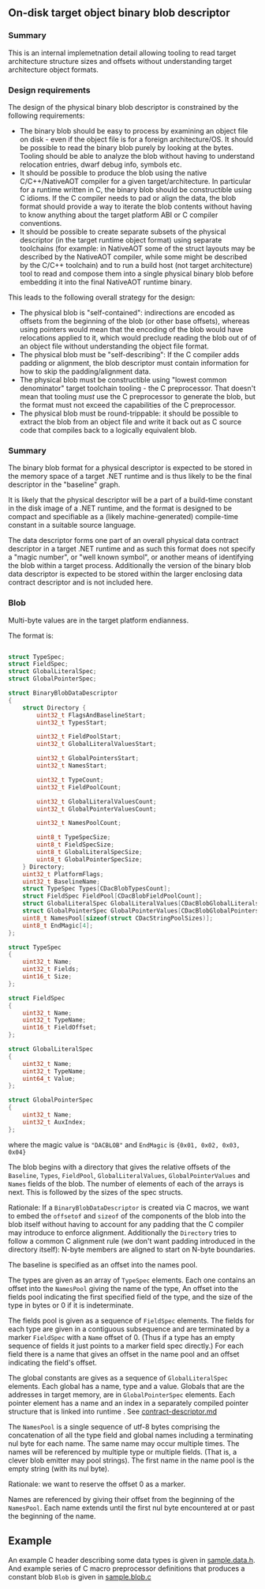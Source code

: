 ## On-disk target object binary blob descriptor

### Summary

This is an internal implemetnation detail allowing tooling to read target architecture structure sizes and offsets without understanding target architecture object formats.

### Design requirements

The design of the physical binary blob descriptor is constrained by the following requirements:
* The binary blob should be easy to process by examining an object file on disk - even if the object
  file is for a foreign architecture/OS.  It should be possible to read the binary blob purely by
  looking at the bytes.  Tooling should be able to analyze the blob without having to understand
  relocation entries, dwarf debug info, symbols etc.
* It should be possible to produce the blob using the native C/C++/NativeAOT compiler for a given
  target/architecture.  In particular for a runtime written in C, the binary blob should be
  constructible using C idioms.  If the C compiler needs to pad or align the data, the blob format
  should provide a way to iterate the blob contents without having to know anything about the target
  platform ABI or C compiler conventions.
* It should be possible to create separate subsets of the physical descriptor (in the target runtime
  object format) using separate toolchains (for example: in NativeAOT some of the struct layouts may
  be described by the NativeAOT compiler, while some might be described by the C/C++ toolchain) and
  to run a build host (not target architecture) tool to read and compose them into a single physical
  binary blob before embedding it into the final NativeAOT runtime binary.

This leads to the following overall strategy for the design:
* The physical blob is "self-contained": indirections are encoded as offsets from the beginning of
  the blob (or other base offsets), whereas using pointers would mean that the encoding of the blob
  would have relocations applied to it, which would preclude reading the blob out of of an object
  file without understanding the object file format.
* The physical blob must be "self-describing": If the C compiler adds padding or alignment, the blob
  descriptor must contain information for how to skip the padding/alignment data.
* The physical blob must be constructible using "lowest common denominator" target toolchain
  tooling - the C preprocessor.  That doesn't mean that tooling _must_ use the C preprocessor to
  generate the blob, but the format must not exceed the capabilities of the C preprocessor.
* The physical blob must be round-trippable: it should be possible to extract the blob from an
  object file and write it back out as C source code that compiles back to a logically equivalent
  blob.

### Summary

The binary blob format for a physical descriptor is expected to be stored in the memory space of a
target .NET runtime and is thus likely to be the final descriptor in the "baseline" graph.

It is likely that the physical descriptor will be a part of a build-time constant in the disk image
of a .NET runtime, and the format is designed to be compact and specifiable as a (likely
machine-generated) compile-time constant in a suitable source language.

The data descriptor forms one part of an overall physical data contract descriptor in a target .NET
runtime and as such this format does not specify a "magic number", or "well known symbol", or
another means of identifying the blob within a target process.  Additionally the version of the
binary blob data descriptor is expected to be stored within the larger enclosing data contract
descriptor and is not included here.

### Blob

Multi-byte values are in the target platform endianness.

The format is:

```c

struct TypeSpec;
struct FieldSpec;
struct GlobalLiteralSpec;
struct GlobalPointerSpec;

struct BinaryBlobDataDescriptor
{
    struct Directory {
        uint32_t FlagsAndBaselineStart;
        uint32_t TypesStart;

        uint32_t FieldPoolStart;
        uint32_t GlobalLiteralValuesStart;

        uint32_t GlobalPointersStart;
        uint32_t NamesStart;

        uint32_t TypeCount;
        uint32_t FieldPoolCount;

        uint32_t GlobalLiteralValuesCount;
        uint32_t GlobalPointerValuesCount;

        uint32_t NamesPoolCount;

        uint8_t TypeSpecSize;
        uint8_t FieldSpecSize;
        uint8_t GlobalLiteralSpecSize;
        uint8_t GlobalPointerSpecSize;
    } Directory;
    uint32_t PlatformFlags;
    uint32_t BaselineName;
    struct TypeSpec Types[CDacBlobTypesCount];
    struct FieldSpec FieldPool[CDacBlobFieldPoolCount];
    struct GlobalLiteralSpec GlobalLiteralValues[CDacBlobGlobalLiteralsCount];
    struct GlobalPointerSpec GlobalPointerValues[CDacBlobGlobalPointersCount];
    uint8_t NamesPool[sizeof(struct CDacStringPoolSizes)];
    uint8_t EndMagic[4];
};

struct TypeSpec
{
    uint32_t Name;
    uint32_t Fields;
    uint16_t Size;
};

struct FieldSpec
{
    uint32_t Name;
    uint32_t TypeName;
    uint16_t FieldOffset;
};

struct GlobalLiteralSpec
{
    uint32_t Name;
    uint32_t TypeName;
    uint64_t Value;
};

struct GlobalPointerSpec
{
    uint32_t Name;
    uint32_t AuxIndex;
};
```

where the magic value is `"DACBLOB"` and `EndMagic` is `{0x01, 0x02, 0x03, 0x04}`

The blob begins with a directory that gives the relative offsets of the `Baseline`, `Types`, `FieldPool`,
`GlobalLiteralValues`, `GlobalPointerValues` and `Names` fields of the blob.  The number of elements of each of the arrays is
next. This is followed by the sizes of the spec structs.

Rationale: If a `BinaryBlobDataDescriptor` is created via C macros, we want to embed the `offsetof`
and `sizeof` of the components of the blob into the blob itself without having to account for any
padding that the C compiler may introduce to enforce alignment.  Additionally the `Directory` tries
to follow a common C alignment rule (we don't want padding introduced in the directory itself):
N-byte members are aligned to start on N-byte boundaries.

The baseline is specified as an offset into the names pool.

The types are given as an array of `TypeSpec` elements.  Each one contains an offset into the
`NamesPool` giving the name of the type, An offset into the fields pool indicating the first
specified field of the type, and the size of the type in bytes or 0 if it is indeterminate.

The fields pool is given as a sequence of `FieldSpec` elements.  The fields for each type are given
in a contiguous subsequence and are terminated by a marker `FieldSpec` with a `Name` offset of 0.
(Thus if a type has an empty sequence of fields it just points to a marker field spec directly.)
For each field there is a name that gives an offset in the name pool and an offset indicating the
field's offset.

The global constants are gives as a sequence of `GlobalLiteralSpec` elements.  Each global has a
name, type and a value.  Globals that are the addresses in target memory, are in `GlobalPointerSpec`
elements. Each pointer element has a name and an index in a separately compiled pointer structure
that is linked into runtime .  See
[contract-descriptor.md](/docs/design/datacontracts/contract-descriptor.md)

The `NamesPool` is a single sequence of utf-8 bytes comprising the concatenation of all the type
field and global names including a terminating nul byte for each name.  The same name may occur
multiple times.  The names will be referenced by multiple type or multiple fields. (That is, a
clever blob emitter may pool strings).  The first name in the name pool is the empty string (with
its nul byte).

Rationale: we want to reserve the offset 0 as a marker.

Names are referenced by giving their offset from the beginning of the `NamesPool`.  Each name
extends until the first nul byte encountered at or past the beginning of the name.


## Example

An example C header describing some data types is given in [sample.data.h](./sample/sample.data.h). And
example series of C macro preprocessor definitions that produces a constant blob `Blob` is given in
[sample.blob.c](./sample/sample.blob.c)
